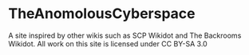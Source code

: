 # TheAnomolousCyberspace
A site inspired by other wikis such as SCP Wikidot and The Backrooms Wikidot.
All work on this site is licensed under CC BY-SA 3.0
